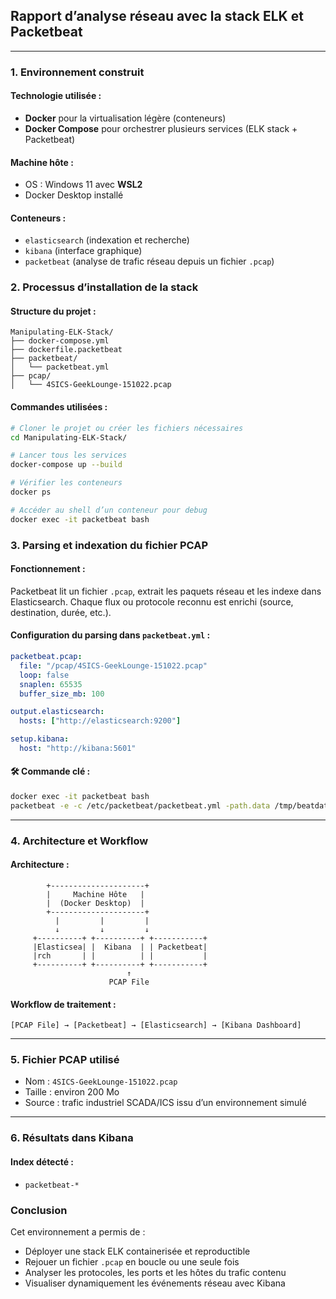 ## Rapport d’analyse réseau avec la stack ELK et Packetbeat

---

### 1. Environnement construit

#### Technologie utilisée :

* **Docker** pour la virtualisation légère (conteneurs)
* **Docker Compose** pour orchestrer plusieurs services (ELK stack + Packetbeat)

#### Machine hôte :

* OS : Windows 11 avec **WSL2**
* Docker Desktop installé

#### Conteneurs :

* `elasticsearch` (indexation et recherche)
* `kibana` (interface graphique)
* `packetbeat` (analyse de trafic réseau depuis un fichier `.pcap`)


### 2. Processus d’installation de la stack

#### Structure du projet :

```
Manipulating-ELK-Stack/
├── docker-compose.yml
├── dockerfile.packetbeat
├── packetbeat/
│   └── packetbeat.yml
├── pcap/
│   └── 4SICS-GeekLounge-151022.pcap
```

#### Commandes utilisées :

```bash
# Cloner le projet ou créer les fichiers nécessaires
cd Manipulating-ELK-Stack/

# Lancer tous les services
docker-compose up --build

# Vérifier les conteneurs
docker ps

# Accéder au shell d’un conteneur pour debug
docker exec -it packetbeat bash
```


### 3. Parsing et indexation du fichier PCAP

#### Fonctionnement :

Packetbeat lit un fichier `.pcap`, extrait les paquets réseau et les indexe dans Elasticsearch. Chaque flux ou protocole reconnu est enrichi (source, destination, durée, etc.).

#### Configuration du parsing dans `packetbeat.yml` :

```yaml
packetbeat.pcap:
  file: "/pcap/4SICS-GeekLounge-151022.pcap"
  loop: false
  snaplen: 65535
  buffer_size_mb: 100

output.elasticsearch:
  hosts: ["http://elasticsearch:9200"]

setup.kibana:
  host: "http://kibana:5601"
```

#### 🛠️ Commande clé :

```bash
docker exec -it packetbeat bash
packetbeat -e -c /etc/packetbeat/packetbeat.yml -path.data /tmp/beatdata -d "*"
```

---

### 4. Architecture et Workflow

#### Architecture :

```
        +---------------------+
        |     Machine Hôte   |
        |  (Docker Desktop)  |
        +---------------------+
          |         |         |
          ↓         ↓         ↓
     +----------+ +----------+ +-----------+
     |Elasticsea| |  Kibana  | | Packetbeat|
     |rch       | |          | |           |
     +----------+ +----------+ +-----------+
                          ↑
                      PCAP File
```

#### Workflow de traitement :

```
[PCAP File] → [Packetbeat] → [Elasticsearch] → [Kibana Dashboard]
```

---

### 5. Fichier PCAP utilisé

* Nom : `4SICS-GeekLounge-151022.pcap`
* Taille : environ 200 Mo
* Source : trafic industriel SCADA/ICS issu d’un environnement simulé

---

### 6. Résultats dans Kibana

#### Index détecté :

* `packetbeat-*`


### Conclusion

Cet environnement a permis de :

* Déployer une stack ELK containerisée et reproductible
* Rejouer un fichier `.pcap` en boucle ou une seule fois
* Analyser les protocoles, les ports et les hôtes du trafic contenu
* Visualiser dynamiquement les événements réseau avec Kibana

